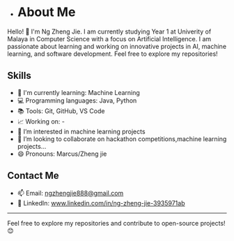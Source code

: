 
- # About Me

Hello! 👋 I'm Ng Zheng Jie. I am currently studying Year 1 at Univerity of Malaya in Computer Science with a focus on Artificial Intelligence. I am passionate about learning and working on innovative projects in AI, machine learning, and software development. Feel free to explore my repositories!


## Skills
- 🌱 I'm currently learning: Machine Learning
- 💻 Programming languages: Java, Python
- 📚 Tools: Git, GitHub, VS Code
- 📈 Working on: -
- 👀 I’m interested in machine learning projects
- 💞️ I’m looking to collaborate on hackathon competitions,machine learning projects...
- 😄 Pronouns: Marcus/Zheng jie

## Contact Me
- 📫 Email: ngzhengjie888@gmail.com
- 💼 LinkedIn: www.linkedin.com/in/ng-zheng-jie-3935971ab
---

Feel free to explore my repositories and contribute to open-source projects! 😊



<!---
Marcusng88/Marcusng88 is a ✨ special ✨ repository because its `README.md` (this file) appears on your GitHub profile.
You can click the Preview link to take a look at your changes.
--->
